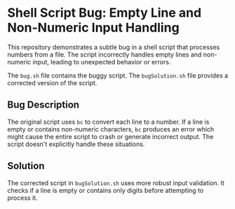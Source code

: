 # Shell Script Bug: Empty Line and Non-Numeric Input Handling

This repository demonstrates a subtle bug in a shell script that processes numbers from a file. The script incorrectly handles empty lines and non-numeric input, leading to unexpected behavior or errors.

The `bug.sh` file contains the buggy script. The `bugSolution.sh` file provides a corrected version of the script.

## Bug Description

The original script uses `bc` to convert each line to a number.  If a line is empty or contains non-numeric characters, `bc` produces an error which might cause the entire script to crash or generate incorrect output. The script doesn't explicitly handle these situations.

## Solution

The corrected script in `bugSolution.sh` uses more robust input validation. It checks if a line is empty or contains only digits before attempting to process it.